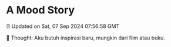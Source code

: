# A Mood Story

⏰ Updated on Sat, 07 Sep 2024 07:56:58 GMT

💭 Thought: Aku butuh inspirasi baru, mungkin dari film atau buku.

